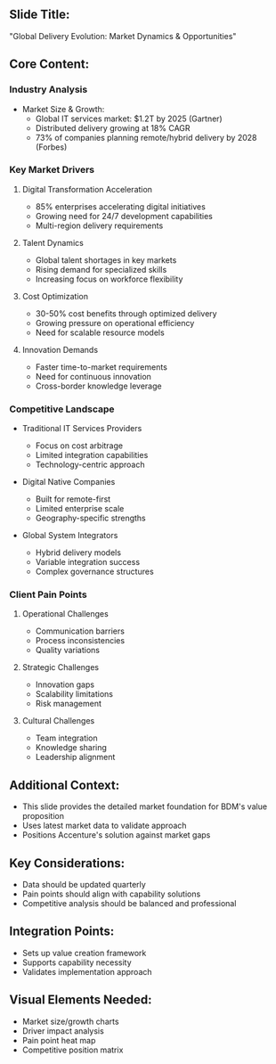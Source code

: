 ## Slide Title:
"Global Delivery Evolution: Market Dynamics & Opportunities"

## Core Content:

### Industry Analysis
- Market Size & Growth:
  * Global IT services market: $1.2T by 2025 (Gartner)
  * Distributed delivery growing at 18% CAGR
  * 73% of companies planning remote/hybrid delivery by 2028 (Forbes)

### Key Market Drivers
1. Digital Transformation Acceleration
   - 85% enterprises accelerating digital initiatives
   - Growing need for 24/7 development capabilities
   - Multi-region delivery requirements

2. Talent Dynamics
   - Global talent shortages in key markets
   - Rising demand for specialized skills
   - Increasing focus on workforce flexibility

3. Cost Optimization
   - 30-50% cost benefits through optimized delivery
   - Growing pressure on operational efficiency
   - Need for scalable resource models

4. Innovation Demands
   - Faster time-to-market requirements
   - Need for continuous innovation
   - Cross-border knowledge leverage

### Competitive Landscape
- Traditional IT Services Providers
  * Focus on cost arbitrage
  * Limited integration capabilities
  * Technology-centric approach

- Digital Native Companies
  * Built for remote-first
  * Limited enterprise scale
  * Geography-specific strengths

- Global System Integrators
  * Hybrid delivery models
  * Variable integration success
  * Complex governance structures

### Client Pain Points
1. Operational Challenges
   - Communication barriers
   - Process inconsistencies
   - Quality variations

2. Strategic Challenges
   - Innovation gaps
   - Scalability limitations
   - Risk management

3. Cultural Challenges
   - Team integration
   - Knowledge sharing
   - Leadership alignment

## Additional Context:
- This slide provides the detailed market foundation for BDM's value proposition
- Uses latest market data to validate approach
- Positions Accenture's solution against market gaps

## Key Considerations:
- Data should be updated quarterly
- Pain points should align with capability solutions
- Competitive analysis should be balanced and professional

## Integration Points:
- Sets up value creation framework
- Supports capability necessity
- Validates implementation approach

## Visual Elements Needed:
- Market size/growth charts
- Driver impact analysis
- Pain point heat map
- Competitive position matrix